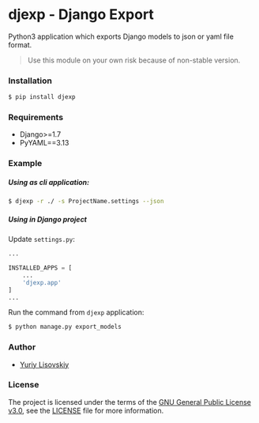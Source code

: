 # djexp - Django Export

Python3 application which exports Django models to json or yaml file format.
> Use this module on your own risk because of non-stable version.

### Installation
```bash
$ pip install djexp
```

### Requirements
- Django>=1.7
- PyYAML==3.13

### Example
##### Using as cli application:
```bash
$ djexp -r ./ -s ProjectName.settings --json
```

##### Using in Django project
Update `settings.py`:
```python
...

INSTALLED_APPS = [
	...
	'djexp.app'
]
...
```

Run the command from `djexp` application:
```bash
$ python manage.py export_models
```

### Author
* [Yuriy Lisovskiy](https://github.com/YuriyLisovskiy)

### License
The project is licensed under the terms of the [GNU General Public License v3.0](https://opensource.org/licenses/GPL-3.0), see the [LICENSE](LICENSE) file for more information.

